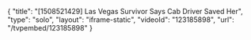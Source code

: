 {
    "title": "[1508521429] Las Vegas Survivor Says Cab Driver Saved Her",
    "type": "solo",
    "layout": "iframe-static",
    "videoId": "123185898",
    "url": "\/tvpembed\/123185898"
}